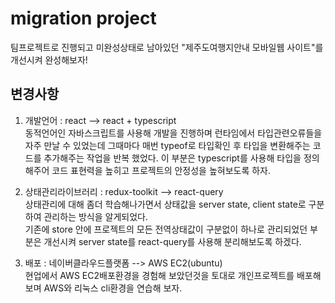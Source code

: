 # migration project
팀프로젝트로 진행되고 미완성상태로 남아있던 "제주도여행지안내 모바일웹 사이트"를 개선시켜 완성해보자!

## 변경사항 
 1. 개발언어 : react --> react + typescript   
 동적언어인 자바스크립트를 사용해 개발을 진행하며 런타임에서 타입관련오류들을 자주 만날 수 있었는데
 그때마다 매번 typeof로 타입확인 후 타입을 변환해주는 코드를 추가해주는 작업을 반복 했었다. 
 이 부분은 typescript를 사용해 타입을 정의해주어 코드 표현력을 높히고 프로젝트의 안정성을 높혀보도록 하자.
 
 2. 상태관리라이브러리 : redux-toolkit --> react-query   
 상태관리에 대해 좀더 학습해나가면서 상태값을 server state, client state로 구분하여 관리하는 방식을 알게되었다.    
 기존에 store 안에 프로젝트의 모든 전역상태값이 구분없이 하나로 관리되었던 부분은 개선시켜 
 server state를 react-query를 사용해 분리해보도록 하겠다.
 
 3. 배포 : 네이버클라우드플랫폼 --> AWS EC2(ubuntu)   
 현업에서 AWS EC2배포환경을 경험해 보았던것을 토대로 개인프로젝트를 배포해보며 
 AWS와 리눅스 cli환경을 연습해 보자. 


